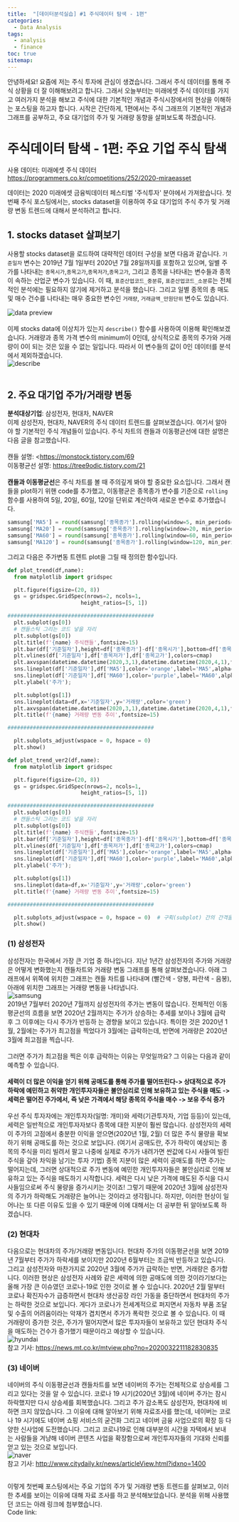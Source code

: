 ```yaml
---
title:  "[데이터분석실습] #1 주식데이터 탐색 - 1편"
categories:
  - Data Analysis
tags:
  - analysis
  - finance
toc: true
sitemap: 
---
```

안녕하세요! 요즘에 저는 주식 투자에 관심이 생겼습니다. 그래서 주식 데이터를 통해 주식 상황을 더 잘 이해해보려고 합니다. 그래서 오늘부터는 미래에셋 주식 데이터를 가지고 여러가지 분석을 해보고 주식에 대한 기본적인 개념과 주식시장에서의 현상을 이해하는 포스팅을 하고자 합니다. 시작은 간단하게, 1편에서는 주식 그래프의 기본적인 개념과 그래프를 공부하고, 주요 대기업의 주가 및 거래량 동향을 살펴보도록 하겠습니다.<br>

# 주식데이터 탐색 - 1편: 주요 기업 주식 탐색

사용 데이터: 미래에셋 주식 데이터 <https://programmers.co.kr/competitions/252/2020-miraeasset> <br>

데이터는 2020 미래에셋 금융빅데이터 페스티벌 '주식투자' 분야에서 가져왔습니다. 첫번째 주식 포스팅에서는, stocks dataset을 이용하여 주요 대기업의 주식 주가 및 거래량 변동 트렌드에 대해서 분석하려고 합니다. <br>

## 1. stocks dataset 살펴보기
사용할 stocks dataset을 로드하여 대략적인 데이터 구성을 보면 다음과 같습니다. `기준일자` 변수는 2019년 7월 1일부터 2020년 7월 28일까지를 포함하고 있으며, 일별 주가를 나타내는 `종목시가`,`종목고가`,`종목저가`,`종목고가`, 그리고 종목을 나타내는 변수들과 종목이 속하는 산업군 변수가 있습니다. 이 때, `표준산업코드_중분류`, `표준산업코드_소분류`는 전체적인 분석에는 필요하지 않기에 제거하고 분석을 했습니다. 그리고 일별 종목의 총 매도 및 매수 건수를 나타내는 매우 중요한 변수인 `거래량`, `거래금액_만원단위` 변수도 있습니다. <br>

![data preview](/assets/preview.PNG)
<br>
<br>
이제 stocks data에 이상치가 있는지 `describe()` 함수를 사용하여 이용해 확인해보겠습니다. 거래량과 종목 가격 변수의 minimum이 0인데, 상식적으로 종목의 주가와 거래량이 0이 되는 것은 있을 수 없는 일입니다. 따라서 이 변수들의 값이 0인 데이터를 분석에서 제외하겠습니다.
<br>
![describe](/assets/describe.PNG)
<br>
<br>
## 2. 주요 대기업 주가/거래량 변동
**분석대상기업**: 삼성전자, 현대차, NAVER <br>
이제 삼성전자, 현대차, NAVER의 주식 데이터 트렌드를 살펴보겠습니다. 여기서 알아야 할 기본적인 주식 개념들이 있습니다. 주식 차트의 캔들과 이동평균선에 대한 설명은 다음 글을 참고했습니다. <br>
<br>
캔들 설명: <https://monstock.tistory.com/69 
<br>
이동평균선 설명: <https://tree9odic.tistory.com/21> <br>
<br>
**캔들과 이동평균선**은 주식 차트를 볼 때 주의깊게 봐야 할 중요한 요소입니다. 그래서 캔들을 plot하기 위핸 code를 추가했고, 이동평균은 종목종가 변수를 기준으로  `rolling` 함수를 사용하여 5일, 20일, 60일, 120일 단위로 계산하여 새로운 변수로 추가했습니다. <br>
```python
samsung['MA5'] = round(samsung['종목종가'].rolling(window=5, min_periods=1).mean(),0)
samsung['MA20'] = round(samsung['종목종가'].rolling(window=20, min_periods=1).mean(),0)
samsung['MA60'] = round(samsung['종목종가'].rolling(window=60, min_periods=1).mean(),0)
samsung['MA120'] = round(samsung['종목종가'].rolling(window=120, min_periods=1).mean(),0)
```
그리고 다음은 주가변동 트렌트 plot을 그릴 때 정의한 함수입니다.
```python
def plot_trend(df,name):
  from matplotlib import gridspec

  plt.figure(figsize=(20, 8))                  
  gs = gridspec.GridSpec(nrows=2, ncols=1,    
                       height_ratios=[5, 1]) 

##############################################
  plt.subplot(gs[0])                         
  # 캔들스틱 그리는 코드 넣을 자리 
  plt.subplot(gs[0])
  plt.title(f'{name} 주식캔들',fontsize=15)
  plt.bar(df['기준일자'],height=df['종목종가']-df['종목시가'],bottom=df['종목시가'],color=cmap)
  plt.vlines(df['기준일자'],df['종목저가'],df['종목고가'],colors=cmap)
  plt.axvspan(datetime.datetime(2020,3,1),datetime.datetime(2020,4,1),facecolor='yellow',alpha=0.5)
  sns.lineplot(df['기준일자'],df['MA5'],color='orange',label='MA5',alpha=0.5);sns.lineplot(df['기준일자'],df['MA20'],color='green',label='MA20',alpha=0.5);
  sns.lineplot(df['기준일자'],df['MA60'],color='purple',label='MA60',alpha=0.5);sns.lineplot(df['기준일자'],df['MA120'],color='pink',label='MA120',alpha=0.5);
  plt.ylabel('주가');

  plt.subplot(gs[1])                       
  sns.lineplot(data=df,x='기준일자',y='거래량',color='green')
  plt.axvspan(datetime.datetime(2020,3,1),datetime.datetime(2020,4,1),facecolor='yellow',alpha=0.5)
  plt.title(f'{name} 거래량 변동 추이',fontsize=15)

##############################################

  plt.subplots_adjust(wspace = 0, hspace = 0)  
  plt.show()

def plot_trend_ver2(df,name):
  from matplotlib import gridspec

  plt.figure(figsize=(20, 8))                 
  gs = gridspec.GridSpec(nrows=2, ncols=1,    
                       height_ratios=[5, 1]) 

##############################################
  plt.subplot(gs[0])                         
  # 캔들스틱 그리는 코드 넣을 자리 
  plt.subplot(gs[0])
  plt.title(f'{name} 주식캔들',fontsize=15)
  plt.bar(df['기준일자'],height=df['종목종가']-df['종목시가'],bottom=df['종목시가'],color=cmap)
  plt.vlines(df['기준일자'],df['종목저가'],df['종목고가'],colors=cmap)
  sns.lineplot(df['기준일자'],df['MA5'],color='orange',label='MA5',alpha=0.5);sns.lineplot(df['기준일자'],df['MA20'],color='green',label='MA20',alpha=0.5);
  sns.lineplot(df['기준일자'],df['MA60'],color='purple',label='MA60',alpha=0.5);sns.lineplot(df['기준일자'],df['MA120'],color='pink',label='MA120',alpha=0.5);
  plt.ylabel('주가');

  plt.subplot(gs[1])                       
  sns.lineplot(data=df,x='기준일자',y='거래량',color='green')
  plt.title(f'{name} 거래량 변동 추이',fontsize=15)

##############################################

  plt.subplots_adjust(wspace = 0, hspace = 0)  # 구획(subplot) 간의 간격을 없앤다.
  plt.show()
  ```

### (1) 삼성전자
삼성전자는 한국에서 가장 큰 기업 중 하나입니다. 지난 1년간 삼성전자의 주가와 거래량은 어떻게 변화했는지 캔들차트와 거래량 변동 그래프를 통해 살펴보겠습니다. 아래 그래프에서 위쪽에
위치한 그래프는 캔들 차트를 나타내며 (빨간색 - 양봉, 파란색 - 음봉), 아래에 위치한 그래프는 거래량 변동을 나타냅니다. <br>
![samsung](/assets/samsung.png)
<br>
2019년 7월부터 2020년 7월까지 삼성전자의 주가는 변동이 많습니다. 전체적인 이동평균선의 흐름을 보면 2020년 2월까지는 주가가 상승하는 추세를 보이나 3월에 급락 후 그 이후에는 다시 주가가 반등하
는 경향을 보이고 있습니다. 특이한 것은 2020년 1월, 2월에는 주가가 최고점을 찍었다가 3월에는 급락하는데, 반면에 거래량은 2020년 3월에 최고점을 찍습니다. <br>
<br>
그러면 주가가 최고점을 찍은 이후 급락하는 이유는 무엇일까요? 그 이유는 다음과 같이 예측할 수 있습니다. <br>
<br>
**세력이 더 많은 이익을 얻기 위해 공매도를 통해 주가를 떨어뜨린다-> 상대적으로 주가 하락에 예민하고 취약한 개인투자자들은 불안심리로 인해 보유하고 있는 주식을 매도 -> 세력은 떨어진 주가에서, 즉 낮은 가격에서 해당 종목의 주식을 매수 -> 보유 주식 증가** <br>
<br>
우선 주식 투자자에는 개인투자자(일명: 개미)와 세력(기관투자자, 기업 등등)이 있는데, 세력은 일반적으로 개인투자자보다 종목에 대한 지분이 훨씬 많습니다. 삼성전자의 세력이 주가의 고점에서 충분한
이익을 얻으면(2020년 1월, 2월) 더 많은 주식 물량을 확보하기 위해 공매도를 하는 것으로 보입니다. (여기서 공매도란, 주가 하락이 예상되는 종목의 주식을 미리 빌려서 팔고 나중에 실제로 주가가 내려가면 싼값에 다시 사들여 빌린 주식을 갚아 차익을 남기는 투자 기법) 종목 지분이 많은 세력이 공매도를 하면 주가는 떨어지는데, 그러면 상대적으로 주가 변동에 예민한 개인투자자들은 불안심리로 인해 보유하고 있는 주식을 매도하기 시작합니다. 세력은 다시 낮은 가격에 매도된 주식을 다시 사들임으로써 주식 물량을 증가시키는 것이죠! 그렇기 때문에 2020년 3월에 삼성전자의 주가가 하락해도 거래량은 늘어나는 것이라고 생각됩니다. 하지만, 이러한 현상이 일어나는 또 다른 이유도 있을 수 있기 때문에 이에 대해서는 더 공부한 뒤 알아보도록 하겠습니다.



### (2) 현대차
다음으로는 현대차의 주가/거래량 변동입니다. 현대차 주가의 이동평균선을 보면 2019년 7월부터 주가가 하락세를 보이지만 2020년 6월부터는 조금씩 반등하고 있습니다. 그리고 삼성전자와 마찬가지로
2020년 3월에 주가가 급락하는 반면, 거래량은 증가합니다. 이러한 현상은 삼성전자 사례와 같은 세력에 의한 공매도에 의한 것이라기보다는 올해 가장 큰 이슈였던 코로나-19로 인한 것이로 볼 수 있습니다. 2020년 2월 말부터 코로나 확진자수가 급증하면서 현대차 생산공장 라인 가동을 중단하면서 현대차의 주가는 하락한 것으로 보입니다. 게다가 코로나가 전세계적으로 퍼지면서 자동차 부품 조달 및 수출의 어려움이라는 악재가 겹치면서 주가가 폭락한 것으로 볼 수 있습니다. 이 때 거래량이 증가한 것은, 주가가 떨어지면서 많은 투자자들이 보유하고 있던 현대차 주식을 매도하는 건수가 증가했기 때문이라고 예상할 수 있습니다.
<br>
![hyundai](/assets/hyundai.png)
<br>
참고 기사: <https://news.mt.co.kr/mtview.php?no=2020032211182830835>

### (3) 네이버
네이버의 주식 이동평균선과 캔들차트를 보면 네이버의 주가는 전체적으로 상승세를 그리고 있다는 것을 알 수 있습니다. 코로나 19 시기(2020년 3월)에 네이버 주가는 잠시 하락했지만 다시 상승세를
회복했습니다. 그리고 주가 감소폭도 삼성전자, 현대차에 비하면 크지 않았습니다. 그 이유에 대해 알아보기 위해 자료조사를 했는데, 네이버는 코로나 19 시기에도 네이버 쇼핑 서비스의 굳건화 그리고 네이버 금융 사업으로의 확장 등 다양한 신사업에 도전했습니다. 그리고 코로나19로 인해 대부분의 시간을 자택에서 보내는 사람들을 겨냥해 네이버 콘텐츠 사업을 확장함으로써 개인투자자들의 기대와 신뢰를 얻고 있는 것으로 보입니다. 
<br>
![naver](/assets/naver.png)
<br>
참고 기사: <http://www.citydaily.kr/news/articleView.html?idxno=1400>

<br>
이렇게 첫번째 포스팅에서는 주요 기업의 주가 및 거래량 변동 트렌드를 살펴보고, 이러한 추세를 보이는 이유에 대해 자료 조사를 하고 분석해보았습니다. 분석을 위해 사용했던 코드는 아래 링크에 첨부했습니다. <br>
Code link: <https://github.com/hyewonleess/github_blog_posts/tree/main/stocks>
 
